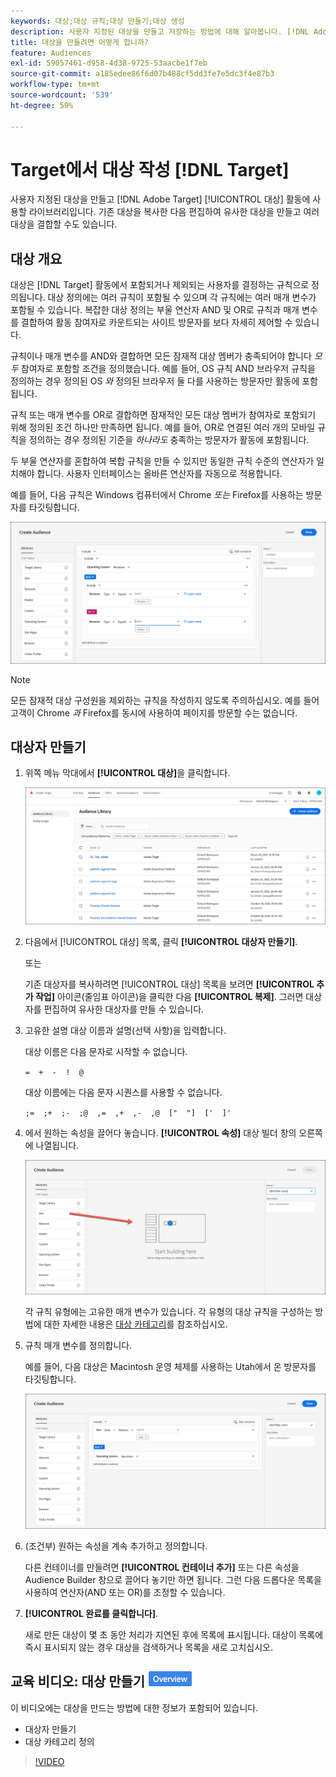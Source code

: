 ```yaml
---
keywords: 대상;대상 규칙;대상 만들기;대상 생성
description: 사용자 지정된 대상을 만들고 저장하는 방법에 대해 알아봅니다. [!DNL Adobe Target] [!UICONTROL 대상] 활동에 사용할 라이브러리입니다.
title: 대상을 만들려면 어떻게 합니까?
feature: Audiences
exl-id: 59057461-d958-4d38-9725-53aacbe1f7eb
source-git-commit: a185edee86f6d07b488cf5dd3fe7e5dc3f4e87b3
workflow-type: tm+mt
source-wordcount: '539'
ht-degree: 59%

---
```


# Target에서 대상 작성 [!DNL Target]

사용자 지정된 대상을 만들고 [!DNL Adobe Target] [!UICONTROL 대상] 활동에 사용할 라이브러리입니다. 기존 대상을 복사한 다음 편집하여 유사한 대상을 만들고 여러 대상을 결합할 수도 있습니다.

## 대상 개요

대상은 [!DNL Target] 활동에서 포함되거나 제외되는 사용자를 결정하는 규칙으로 정의됩니다. 대상 정의에는 여러 규칙이 포함될 수 있으며 각 규칙에는 여러 매개 변수가 포함될 수 있습니다. 복잡한 대상 정의는 부울 연산자 AND 및 OR로 규칙과 매개 변수를 결합하여 활동 참여자로 카운트되는 사이트 방문자를 보다 자세히 제어할 수 있습니다.

규칙이나 매개 변수를 AND와 결합하면 모든 잠재적 대상 멤버가 충족되어야 합니다 *모두* 참여자로 포함할 조건을 정의했습니다. 예를 들어, OS 규칙 AND 브라우저 규칙을 정의하는 경우 정의된 OS *와* 정의된 브라우저 둘 다를 사용하는 방문자만 활동에 포함됩니다.

규칙 또는 매개 변수를 OR로 결합하면 잠재적인 모든 대상 멤버가 참여자로 포함되기 위해 정의된 조건 하나만 만족하면 됩니다. 예를 들어, OR로 연결된 여러 개의 모바일 규칙을 정의하는 경우 정의된 기준을 *하나라도* 충족하는 방문자가 활동에 포함됩니다.

두 부울 연산자를 혼합하여 복합 규칙을 만들 수 있지만 동일한 규칙 수준의 연산자가 일치해야 합니다. 사용자 인터페이스는 올바른 연산자를 자동으로 적용합니다.

예를 들어, 다음 규칙은 Windows 컴퓨터에서 Chrome *또는* Firefox를 사용하는 방문자를 타깃팅합니다.

![대상 만들기](assets/audience_create.png)

>[!NOTE]
>
>모든 잠재적 대상 구성원을 제외하는 규칙을 작성하지 않도록 주의하십시오. 예를 들어 고객이 Chrome *과* Firefox를 동시에 사용하여 페이지를 방문할 수는 없습니다.

## 대상자 만들기

1. 위쪽 메뉴 막대에서 **[!UICONTROL 대상]**&#x200B;을 클릭합니다.

   ![audiences_list 이미지](assets/audiences_list.png)

1. 다음에서 [!UICONTROL 대상] 목록, 클릭 **[!UICONTROL 대상자 만들기]**.

   또는

   기존 대상자를 복사하려면 [!UICONTROL 대상] 목록을 보려면 **[!UICONTROL 추가 작업]** 아이콘(줄임표 아이콘)을 클릭한 다음 **[!UICONTROL 복제]**. 그러면 대상자를 편집하여 유사한 대상자를 만들 수 있습니다.

1. 고유한 설명 대상 이름과 설명(선택 사항)을 입력합니다.

   대상 이름은 다음 문자로 시작할 수 없습니다.

   `=  +  -  !  @`

   대상 이름에는 다음 문자 시퀀스를 사용할 수 없습니다.

   `;=  ;+  ;-  ;@  ,=  ,+  ,-  ,@  ["  "]  ['  ]'`

1. 에서 원하는 속성을 끌어다 놓습니다. **[!UICONTROL 속성]** 대상 빌더 창의 오른쪽에 나열됩니다.

   ![속성 드래그 앤 드롭](assets/drag-attribute.png)

   각 규칙 유형에는 고유한 매개 변수가 있습니다. 각 유형의 대상 규칙을 구성하는 방법에 대한 자세한 내용은 [대상 카테고리](/help/main/c-target/c-audiences/c-target-rules/target-rules.md#concept_E3A77E42F1644503A829B5107B20880D)를 참조하십시오.

1. 규칙 매개 변수를 정의합니다.

   예를 들어, 다음 대상은 Macintosh 운영 체제를 사용하는 Utah에서 온 방문자를 타깃팅합니다.

   ![유타/매킨토시 대상](assets/adience-builder.png)

1. (조건부) 원하는 속성을 계속 추가하고 정의합니다.

   다른 컨테이너를 만들려면 **[!UICONTROL 컨테이너 추가]** 또는 다른 속성을 Audience Builder 창으로 끌어다 놓기만 하면 됩니다. 그런 다음 드롭다운 목록을 사용하여 연산자(AND 또는 OR)를 조정할 수 있습니다.

1. **[!UICONTROL 완료를 클릭합니다]**.

   새로 만든 대상이 몇 초 동안 처리가 지연된 후에 목록에 표시됩니다. 대상이 목록에 즉시 표시되지 않는 경우 대상을 검색하거나 목록을 새로 고치십시오.

## 교육 비디오: 대상 만들기 ![개요 배지](/help/main/assets/overview.png)

이 비디오에는 대상을 만드는 방법에 대한 정보가 포함되어 있습니다.

* 대상자 만들기
* 대상 카테고리 정의

>[!VIDEO](https://video.tv.adobe.com/v/17392)
